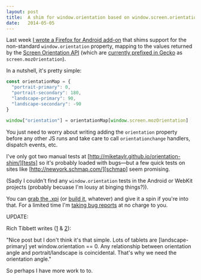 ```yaml
---
layout: post
title:  A shim for window.orientation based on window.screen.orientation
date:   2014-05-05
---
```


Last week [I wrote a Firefox for Android add-on][gh] that shims support for the non-standard `window.orientation` property, mapping to the values returned by the [Screen Orientation API][spec] (which are [currently prefixed in Gecko][prefix] as `screen.mozOrientation`).

In a nutshell, it's pretty simple:

``` js
const orientationMap = {
  "portrait-primary": 0,
  "portrait-secondary": 180,
  "landscape-primary": 90,
  "landscape-secondary": -90
}

window["orientation"] = orientationMap[window.screen.mozOrientation]
```

You just need to worry about writing adding the `orientation` property before any other JS runs and take care to call `orientationchange` handlers, dispatch events, etc.

I've only got two manual tests at [http://miketaylr.github.io/orientation-shim/][tests] so it's probably loaded with bugs&mdash;but a few quick tests on sites like [http://newyork.schmap.com/][schmap] seem promising.

(Sadly I couldn't find any `window.orientation` tests in the Android or WebKit projects (probably becuase I'm lousy at binging things?)).

You can [grab the .xpi][xpi] (or [build it][build], whatever) and give it a spin if you're into that. For a limited time I'm [taking bug reports][bugs] at no charge to you.

UPDATE:

Rich Tibbett writes ([1][1] & [2][2]):

"Nice post but I don't think it's that simple. Lots of tablets are [landscape-primary] yet window.orientation == 0. Any relationship between orientation angle and portrait/landscape is coincidental. That's why we need the orientation angle."

So perhaps I have more work to to.

[tests]: http://miketaylr.github.io/orientation-shim/
[spec]: http://www.w3.org/TR/screen-orientation/
[prefix]: https://developer.mozilla.org/en-US/docs/Web/API/Screen.orientation#Notes
[xpi]: https://github.com/miketaylr/orientation-shim/blob/master/bin/orientation-shim.xpi?raw=true
[build]: https://github.com/miketaylr/orientation-shim#building--installation
[gh]: https://github.com/miketaylr/orientation-shim
[schmap]: http://newyork.schmap.com/
[bugs]: https://github.com/miketaylr/orientation-shim/issues
[1]: https://twitter.com/richtibbett/status/463370882560565248
[2]: https://twitter.com/richtibbett/status/463371309838528512